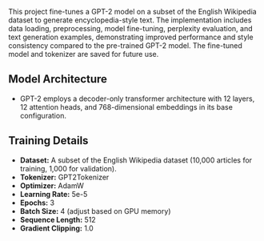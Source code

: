 This project fine-tunes a GPT-2 model on a subset of the English Wikipedia dataset to generate encyclopedia-style text. The implementation includes data loading, preprocessing, model fine-tuning, perplexity evaluation, and text generation examples, demonstrating improved performance and style consistency compared to the pre-trained GPT-2 model. The fine-tuned model and tokenizer are saved for future use.

## Model Architecture
* GPT-2 employs a decoder-only transformer architecture with 12 layers, 12 attention heads, and 768-dimensional embeddings in its base configuration.

## Training Details

*   **Dataset:** A subset of the English Wikipedia dataset (10,000 articles for training, 1,000 for validation).
*   **Tokenizer:** GPT2Tokenizer
*   **Optimizer:** AdamW
*   **Learning Rate:** 5e-5
*   **Epochs:** 3
*   **Batch Size:** 4 (adjust based on GPU memory)
*   **Sequence Length:** 512
*   **Gradient Clipping:** 1.0
